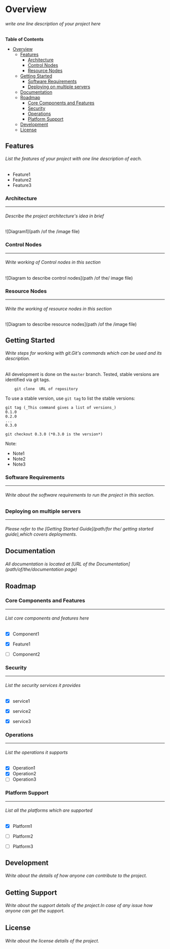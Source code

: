 # Overview


###### write one line description of your project here

**Table of Contents**

- [Overview](#overview)
    - [Features](#features)
        - [Architecture](#architecture)
        - [Control Nodes](#control-nodes)
        - [Resource Nodes](#resource-nodes)
    - [Getting Started](#getting-started)
        - [Software Requirements](#software-requirements)
        - [Deploying on multiple servers](#deploying-on-multiple-servers)
    - [Documentation](#documentation)
    - [Roadmap](#roadmap)
        - [Core Components and Features](#core-components-and-features)
        - [Security](#security)
        - [Operations](#operations)
        - [Platform Support](#platform-support)
    - [Development](#development)
    - [License](#license)



## Features

###### List the features of your project with one line description of each.

* Feature1
* Feature2
* Feature3



### Architecture
-----------------------------------------------------------------------------------------------------------------------------

######  Describe the project architecture's idea in brief
 
![Diagram1](path /of the /image file)


### Control Nodes
-----------------------------------------------------------------------------------------------------------------------------

###### Write working of Control nodes in this section

![Diagram to describe control nodes](path /of the/ image file)


### Resource Nodes
-----------------------------------------------------------------------------------------------------------------------------

###### Write the working of resource nodes in this section

![Diagram to describe resource nodes](path /of the /image file)


## Getting Started

###### Write steps for working with git.Git's commands which can be used and its description.

All development is done on the `master` branch. Tested, stable versions are identified via git tags.

```
    git clone  URL of repository 
```

To use a stable version, use `git tag` to list the stable versions:

```
git tag (_This command gives a list of versions_)
0.1.0
0.2.0
...
0.3.0

git checkout 0.3.0 (*0.3.0 is the version*)
```

Note:

* Note1
* Note2
* Note3



### Software Requirements
-----------------------------------------------------------------------------------------------------------------------------

###### Write about the software requirements to run the project in this section.


### Deploying on multiple servers
-----------------------------------------------------------------------------------------------------------------------------

###### Please refer to the [Getting Started Guide](path/for the/ getting started guide),which covers deployments.




## Documentation

###### All documentation is located at [URL of the Documentation](path/of/the/documentation page)




## Roadmap

### Core Components and Features
-----------------------------------------------------------------------------------------------------------------------------

###### List core components and features here
- [x] Component1 
- [x] Feature1
- [ ] Component2



### Security
-----------------------------------------------------------------------------------------------------------------------------

###### List the security services it provides
- [x] service1
- [x] service2
- [x] service3


### Operations
-----------------------------------------------------------------------------------------------------------------------------

###### List the operations it supports
- [x] Operation1
- [x] Operation2
- [ ] Operation3

### Platform Support
-----------------------------------------------------------------------------------------------------------------------------

###### List all the platforms which are supported
- [x] Platform1
- [ ] Platform2
- [ ] Platform3



## Development
###### Write about the details of how anyone can contribute to the project.



## Getting Support
###### Write about the support details of the project.In case of any issue how anyone can get the support.



## License
###### Write about the license details of the project.









